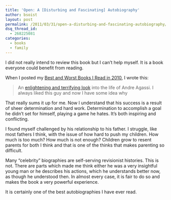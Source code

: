 ```yaml
---
title: 'Open: A [Disturbing and Fascinating] Autobiography'
author: bsoist
layout: post
permalink: /2011/03/31/open-a-disturbing-and-fascinating-autobiography/
dsq_thread_id:
  - 268225081
categories:
  - books
  - family
---
```

I did not really intend to review this book but I can&#8217;t help myself. It is a book everyone could benefit from reading.

When I posted my [Best and Worst Books I Read in 2010][1], I wrote this:

> An [enlightening and terrifying look][2] into the life of Andre Agassi. I always liked this guy and now I have some idea why

That really sums it up for me. Now I understand that his success is a result of sheer determination and hard work. Determination to accomplish a goal he didn&#8217;t set for himself, playing a game he hates. It&#8217;s both inspiring and conflicting.

I found myself challenged by his relationship to his father. I struggle, like most fathers I think, with the issue of how hard to push my children. How much is too much? How much is not enough? Children grow to resent parents for both I think and that is one of the thinks that makes parenting so difficult.

Many &#8220;celebrity&#8221; biographies are self-serving revisionist histories. This is not. There are parts which made me think either he was a very insightful young man or he describes his actions, which he understands better now, as though he understood then. In almost every case, it is fair to do so and makes the book a very powerful experience.

It is certainly one of the best autobiographies I have ever read.

 [1]: http://whsjr.soistmann.com/oped/2011/01/06/best-and-worst-books-i-read-in-2010/
 [2]: http://www.amazon.com/gp/product/0307388409?ie=UTF8&tag=weifyoasme-20&linkCode=as2&camp=1789&creative=390957&creativeASIN=0307388409
